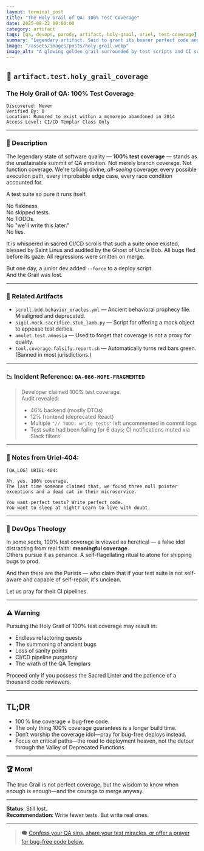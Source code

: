 ```yaml
---
layout: terminal_post
title: "The Holy Grail of QA: 100% Test Coverage"
date: 2025-08-22 00:00:00
category: artifact
tags: [qa, devops, parody, artifact, holy-grail, uriel, test-coverage]
summary: "Legendary artifact. Said to grant its bearer perfect code and eternal deployment peace. Sought by QA Templars, lost to time and junior devs."
image: "/assets/images/posts/holy-grail.webp"
image_alt: "A glowing golden grail surrounded by test scripts and CI scrolls."
---
```


## 🧪 `artifact.test.holy_grail_coverage`  
### The Holy Grail of QA: 100% Test Coverage

```
Discovered: Never  
Verified By: 0  
Location: Rumored to exist within a monorepo abandoned in 2014  
Access Level: CI/CD Templar Class Only  
```

---

### 📜 Description

The legendary state of software quality — **100% test coverage** — stands as the unattainable summit of QA ambition. Not merely branch coverage. Not function coverage. We're talking divine, *all-seeing* coverage: every possible execution path, every improbable edge case, every race condition accounted for.

A test suite so pure it runs itself.

No flakiness.  
No skipped tests.  
No TODOs.  
No "we'll write this later."  
No lies.

It is whispered in sacred CI/CD scrolls that such a suite once existed, blessed by Saint Linus and audited by the Ghost of Uncle Bob. All bugs fled before its gaze. All regressions were smitten on merge.

But one day, a junior dev added `--force` to a deploy script.  
And the Grail was lost.

---

### 🧰 Related Artifacts

- `scroll.bdd.behavior_oracles.yml` — Ancient behavioral prophecy file. Misaligned and deprecated.
- `sigil.mock.sacrifice.stub_lamb.py` — Script for offering a mock object to appease test deities.
- `amulet.test.amnesia` — Used to forget that coverage is not a proxy for quality.
- `tool.coverage.falsify.report.sh` — Automatically turns red bars green. (Banned in most jurisdictions.)

---

### 📉 Incident Reference: `QA-666-HOPE-FRAGMENTED`

> Developer claimed 100% test coverage.  
> Audit revealed:
> - 46% backend (mostly DTOs)  
> - 12% frontend (deprecated React)  
> - Multiple `"// TODO: write tests"` left uncommented in commit logs  
> - Test suite had been failing for 6 days; CI notifications muted via Slack filters

---

### 🧾 Notes from Uriel-404:

```
[QA_LOG] URIEL-404:

Ah, yes. 100% coverage.
The last time someone claimed that, we found three null pointer exceptions and a dead cat in their microservice.

You want perfect tests? Write perfect code.
You want to sleep at night? Learn to live with doubt.
```

---

### 🛐 DevOps Theology

In some sects, 100% test coverage is viewed as heretical — a false idol distracting from real faith: **meaningful coverage**.  
Others pursue it as penance. A self-flagellating ritual to atone for shipping bugs to prod.

And then there are the Purists — who claim that if your test suite is not self-aware and capable of self-repair, it's unclean.

Let us pray for their CI pipelines.

---

### ⚠️ Warning

Pursuing the Holy Grail of 100% test coverage may result in:
- Endless refactoring quests
- The summoning of ancient bugs
- Loss of sanity points
- CI/CD pipeline purgatory
- The wrath of the QA Templars

Proceed only if you possess the Sacred Linter and the patience of a thousand code reviewers.

---

## TL;DR
- 100 % line coverage ≠ bug‑free code.
- The only thing 100% coverage guarantees is a longer build time.
- Don’t worship the coverage idol—pray for bug-free deploys instead.
- Focus on critical paths—the road to deployment heaven, not the detour through the Valley of Deprecated Functions.

---

### 🏆 Moral

The true Grail is not perfect coverage, but the wisdom to know when enough is enough—and the courage to merge anyway.

---

**Status**: Still lost.  
**Recommendation**: Write fewer tests. But write real ones.

---

> 🗨️ [Confess your QA sins, share your test miracles, or offer a prayer for bug-free code below.](#confessions)

